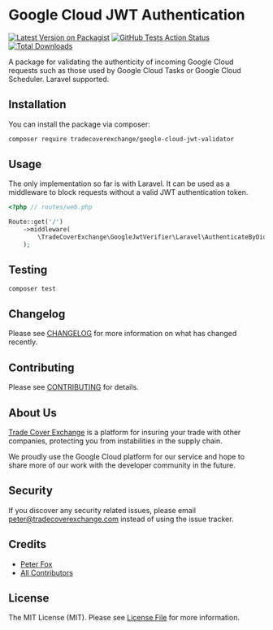 # Google Cloud JWT Authentication

[![Latest Version on Packagist](https://img.shields.io/packagist/v/tradecoverexchange/google-cloud-jwt-validator.svg?style=flat-square)](https://packagist.org/packages/tradecoverexchange/google-cloud-jwt-validator)
[![GitHub Tests Action Status](https://img.shields.io/github/workflow/status/tradecoverexchange/google-cloud-jwt-validator/Tests?label=tests)](https://github.com/tradecoverexchange/google-cloud-jwt-validator/actions?query=workflow%3ATests+branch%3Amaster)
[![Total Downloads](https://img.shields.io/packagist/dt/tradecoverexchange/google-cloud-jwt-validator.svg?style=flat-square)](https://packagist.org/packages/tradecoverexchange/google-cloud-jwt-validator)

A package for validating the authenticity of incoming Google Cloud requests such as those used by
Google Cloud Tasks or Google Cloud Scheduler. Laravel supported.

## Installation

You can install the package via composer:

```bash
composer require tradecoverexchange/google-cloud-jwt-validator
```

## Usage

The only implementation so far is with Laravel. It can be used as a middleware to block requests
without a valid JWT authentication token.

``` php
<?php // routes/web.php

Route::get('/')
    ->middleware(
        \TradeCoverExchange\GoogleJwtVerifier\Laravel\AuthenticateByOidc::middleware('server_account_email@google.com')
    );
```

## Testing

``` bash
composer test
```

## Changelog

Please see [CHANGELOG](CHANGELOG.md) for more information on what has changed recently.

## Contributing

Please see [CONTRIBUTING](CONTRIBUTING.md) for details.

## About Us

[Trade Cover Exchange](https://tradecoverexchange.com) is a platform for insuring your trade
with other companies, protecting you from instabilities in the supply chain.

We proudly use the Google Cloud platform for our service and hope to share more of our work with
the developer community in the future.

## Security

If you discover any security related issues, please email peter@tradecoverexchange.com instead of using the issue tracker.

## Credits

- [Peter Fox](https://github.com/peterfox)
- [All Contributors](../../contributors)

## License

The MIT License (MIT). Please see [License File](LICENSE.md) for more information.
